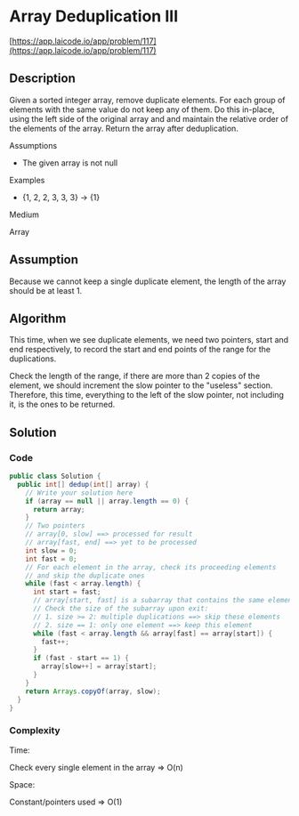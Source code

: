 <!----- Conversion time: 0.851 seconds.


Using this Markdown file:

1. Cut and paste this output into your source file.
2. See the notes and action items below regarding this conversion run.
3. Check the rendered output (headings, lists, code blocks, tables) for proper
   formatting and use a linkchecker before you publish this page.

Conversion notes:

* Docs to Markdown version 1.0β14
* Thu Jan 24 2019 01:27:40 GMT-0800 (PST)
* Source doc: https://docs.google.com/open?id=1wCmOorbq0YPAIlFoAZRHkXI2WTV3opi3TGy3BC9FSAo
----->



# Array Deduplication III

[https://app.laicode.io/app/problem/117](https://app.laicode.io/app/problem/117)


## Description

Given a sorted integer array, remove duplicate elements. For each group of elements with the same value do not keep any of them. Do this in-place, using the left side of the original array and and maintain the relative order of the elements of the array. Return the array after deduplication.

Assumptions



*   The given array is not null

Examples



*   {1, 2, 2, 3, 3, 3} → {1}

Medium

Array




## Assumption

Because we cannot keep a single duplicate element, the length of the array should be at least 1.


## Algorithm

This time, when we see duplicate elements, we need two pointers, start and end respectively, to record the start and end points of the range for the duplications.

Check the length of the range, if there are more than 2 copies of the element, we should increment the slow pointer to the "useless" section. Therefore, this time, everything to the left of the slow pointer, not including it, is the ones to be returned.


## Solution


### Code


```java
public class Solution {
  public int[] dedup(int[] array) {
    // Write your solution here
    if (array == null || array.length == 0) {
      return array;
    }
    // Two pointers
    // array[0, slow] ==> processed for result
    // array[fast, end] ==> yet to be processed
    int slow = 0;
    int fast = 0;
    // For each element in the array, check its proceeding elements
    // and skip the duplicate ones
    while (fast < array.length) {
      int start = fast;
      // array[start, fast] is a subarray that contains the same elements
      // Check the size of the subarray upon exit:
      // 1. size >= 2: multiple duplications ==> skip these elements
      // 2. size == 1: only one element ==> keep this element
      while (fast < array.length && array[fast] == array[start]) {
        fast++;
      }
      if (fast - start == 1) {
        array[slow++] = array[start];
      }
    }
    return Arrays.copyOf(array, slow);
  }
}
```



### Complexity

Time:

Check every single element in the array ⇒ O(n)

Space:

Constant/pointers used ⇒ O(1)


<!-- Docs to Markdown version 1.0β14 -->
